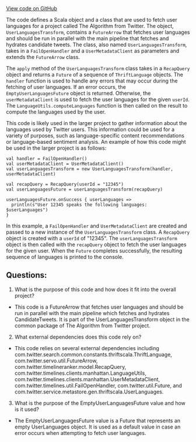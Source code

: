 [View code on GitHub](https://github.com/misbahsy/the-algorithm/timelineranker/server/src/main/scala/com/twitter/timelineranker/common/UserLanguagesTransform.scala)

The code defines a Scala object and a class that are used to fetch user languages for a project called The Algorithm from Twitter. The object, `UserLanguagesTransform`, contains a `FutureArrow` that fetches user languages and should be run in parallel with the main pipeline that fetches and hydrates candidate tweets. The class, also named `UserLanguagesTransform`, takes in a `FailOpenHandler` and a `UserMetadataClient` as parameters and extends the `FutureArrow` class. 

The `apply` method of the `UserLanguagesTransform` class takes in a `RecapQuery` object and returns a `Future` of a sequence of `ThriftLanguage` objects. The `handler` function is used to handle any errors that may occur during the fetching of user languages. If an error occurs, the `EmptyUserLanguagesFuture` object is returned. Otherwise, the `userMetadataClient` is used to fetch the user languages for the given `userId`. The `LanguageUtils.computeLanguages` function is then called on the result to compute the languages used by the user.

This code is likely used in the larger project to gather information about the languages used by Twitter users. This information could be used for a variety of purposes, such as language-specific content recommendations or language-based sentiment analysis. An example of how this code might be used in the larger project is as follows:

```
val handler = FailOpenHandler()
val userMetadataClient = UserMetadataClient()
val userLanguagesTransform = new UserLanguagesTransform(handler, userMetadataClient)

val recapQuery = RecapQuery(userId = "12345")
val userLanguagesFuture = userLanguagesTransform(recapQuery)

userLanguagesFuture.onSuccess { userLanguages =>
  println(s"User 12345 speaks the following languages: $userLanguages")
}
```

In this example, a `FailOpenHandler` and `UserMetadataClient` are created and passed to a new instance of the `UserLanguagesTransform` class. A `RecapQuery` object is created with a `userId` of "12345". The `userLanguagesTransform` object is then called with the `recapQuery` object to fetch the user languages for the given user. When the `Future` completes successfully, the resulting sequence of languages is printed to the console.
## Questions: 
 1. What is the purpose of this code and how does it fit into the overall project?
- This code is a FutureArrow that fetches user languages and should be run in parallel with the main pipeline which fetches and hydrates CandidateTweets. It is part of the UserLanguagesTransform object in the common package of The Algorithm from Twitter project.

2. What external dependencies does this code rely on?
- This code relies on several external dependencies including com.twitter.search.common.constants.thriftscala.ThriftLanguage, com.twitter.servo.util.FutureArrow, com.twitter.timelineranker.model.RecapQuery, com.twitter.timelines.clients.manhattan.LanguageUtils, com.twitter.timelines.clients.manhattan.UserMetadataClient, com.twitter.timelines.util.FailOpenHandler, com.twitter.util.Future, and com.twitter.service.metastore.gen.thriftscala.UserLanguages.

3. What is the purpose of the EmptyUserLanguagesFuture value and how is it used?
- The EmptyUserLanguagesFuture value is a Future that represents an empty UserLanguages object. It is used as a default value in case an error occurs when attempting to fetch user languages.